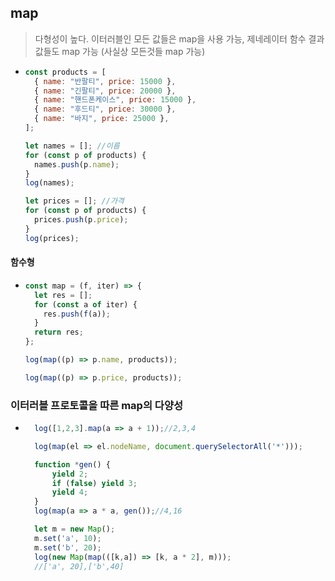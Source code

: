 ## map

> 다형성이 높다. 이터러블인 모든 값들은 map을 사용 가능, 제네레이터 함수 결과값들도 map 가능 (사실상 모든것들 map 가능)

- ```javascript
  const products = [
    { name: "반팔티", price: 15000 },
    { name: "긴팔티", price: 20000 },
    { name: "핸드폰케이스", price: 15000 },
    { name: "후드티", price: 30000 },
    { name: "바지", price: 25000 },
  ];

  let names = []; //이름
  for (const p of products) {
    names.push(p.name);
  }
  log(names);

  let prices = []; //가격
  for (const p of products) {
    prices.push(p.price);
  }
  log(prices);
  ```

#### 함수형

- ```javascript
  const map = (f, iter) => {
    let res = [];
    for (const a of iter) {
      res.push(f(a));
    }
    return res;
  };

  log(map((p) => p.name, products));

  log(map((p) => p.price, products));
  ```

### 이터러블 프로토콜을 따른 map의 다양성

- ```javascript
    log([1,2,3].map(a => a + 1));//2,3,4

    log(map(el => el.nodeName, document.querySelectorAll('*')));

    function *gen() {
        yield 2;
        if (false) yield 3;
        yield 4;
    }
    log(map(a => a * a, gen());//4,16

    let m = new Map();
    m.set('a', 10);
    m.set('b', 20);
    log(new Map(map(([k,a]) => [k, a * 2], m)));
    //['a', 20],['b',40]
  ```
